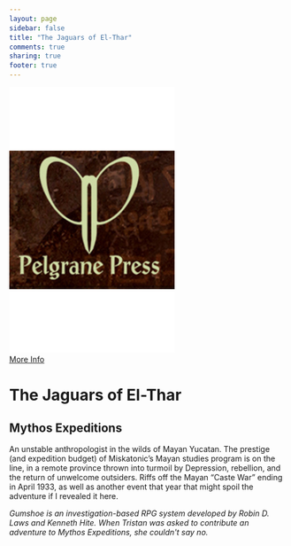 ```yaml
---
layout: page
sidebar: false
title: "The Jaguars of El-Thar"
comments: true
sharing: true
footer: true
---
```


 <div class="row spotlight">
   <div class="small-12 medium-4 text-center left spotlight-left">
<a href="http://www.pelgranepress.com/?p=11083"><img src="/images/games/pelgrane-press.jpg" alt="Pelgrane Press Logo" class="spotlight-cover box-shadow"></a>
 <div class="small-12 columns">
   <a href="http://www.pelgranepress.com/?p=11083" class="button large info radius">More Info</a> 
  </div>
   </div>
   <div class="small-12 medium-8 spotlight-blurb right">
<h1>The Jaguars of El-Thar</h1>
<h2 class="subheader">Mythos Expeditions</h2>
<p>An unstable anthropologist in the wilds of Mayan Yucatan. The prestige (and expedition budget) of Miskatonic’s Mayan studies program is on the line, in a remote province thrown into turmoil by Depression, rebellion, and the return of unwelcome outsiders. Riffs off the Mayan “Caste War” ending in April 1933, as well as another event that year that might spoil the adventure if I revealed it here.</p>
<p><em>Gumshoe is an investigation-based RPG system developed by Robin D. Laws and Kenneth Hite.  When Tristan was asked to contribute an adventure to Mythos Expeditions, she couldn't say no.</em></p>
  <div class="small-12 columns widget4">
  </div>
   </div>
  </div>
